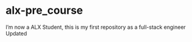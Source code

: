 # alx-pre_course
I’m now a ALX Student, this is my first repository as a full-stack engineer 
Updated
